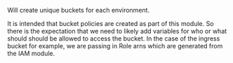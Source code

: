 Will create unique buckets for each environment.

It is intended that bucket policies are created as part of this module. So there is the expectation that we need to likely add variables for who or what should should be allowed to access the bucket. In the case of the ingress bucket for example, we are passing in Role arns which are generated from the IAM module.